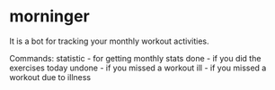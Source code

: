 # morninger
It is a bot for tracking your monthly workout activities.

Commands:
statistic - for getting monthly stats
done - if you did the exercises today
undone - if you missed a workout
ill - if you missed a workout due to illness
